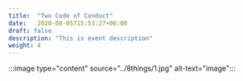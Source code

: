 ```yaml
---
title:  "Two Code of Conduct"
date:   2020-08-05T15:53:27+06:00
draft: false
description: "This is event description"
weight: 4
---
```

:::image type="content" source="../8things/1.jpg" alt-text="image":::